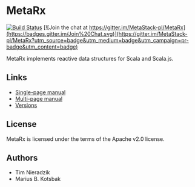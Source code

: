 # MetaRx
[![Build Status](https://travis-ci.org/MetaStack-pl/MetaRx.svg)](https://travis-ci.org/MetaStack-pl/MetaRx)
[![Join the chat at https://gitter.im/MetaStack-pl/MetaRx](https://badges.gitter.im/Join%20Chat.svg)](https://gitter.im/MetaStack-pl/MetaRx?utm_source=badge&utm_medium=badge&utm_campaign=pr-badge&utm_content=badge)

MetaRx implements reactive data structures for Scala and Scala.js.

## Links
* [Single-page manual](http://metastack.pl/metarx/latest.html)
* [Multi-page manual](http://metastack.pl/metarx/latest/index.html)
* [Versions](http://search.maven.org/#search%7Cgav%7C1%7Cg%3A%22pl.metastack%22%20AND%20a%3A%22metarx_2.11%22)

## License
MetaRx is licensed under the terms of the Apache v2.0 license.

## Authors
* Tim Nieradzik
* Marius B. Kotsbak
